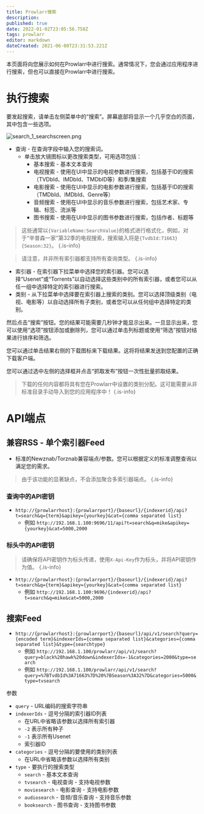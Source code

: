 ```yaml
---
title: Prowlarr搜索
description: 
published: true
date: 2022-01-02T23:05:56.758Z
tags: prowlarr
editor: markdown
dateCreated: 2021-06-08T23:31:53.221Z
---
```


本页面将向您展示如何在Prowlarr中进行搜索。通常情况下，您会通过应用程序进行搜索，但也可以直接在Prowlarr中进行搜索。

# 执行搜索

要发起搜索，请单击左侧菜单中的“搜索”。屏幕底部将显示一个几乎空白的页面，其中包含一些选项。

![search_1_searchscreen.png](/assets/prowlarr/search_1_searchscreen.png)

- 查询 - 在查询字段中输入您的搜索词。
  - 单击放大镜图标以更改搜索类型，可用选项包括：
    - 基本搜索 - 基本文本查询
    - 电视搜索 - 使用在UI中显示的电视参数进行搜索，包括基于ID的搜索（TVDbId、IMDbId、TMDbID等）和季/集搜索
    - 电影搜索 - 使用在UI中显示的电影参数进行搜索，包括基于ID的搜索（TMDbId、IMDbId、Genre等）
    - 音频搜索 - 使用在UI中显示的音乐参数进行搜索，包括艺术家、专辑、标签、流派等
    - 图书搜索 - 使用在UI中显示的图书参数进行搜索，包括作者、标题等

> 这些通常以`{VariableName:SearchValue}`的格式进行格式化，例如，对于“辛普森一家”第32季的电视搜索，搜索输入将是`{TvdbId:71663} {Season:32}`。
{.is-info}

> 请注意，并非所有索引器都支持所有查询类型。
{.is-info}

- 索引器 - 在索引器下拉菜单中选择您的索引器。您可以选择“Usenet”或“Torrents”以自动选择这些类别中的所有索引器，或者您可以从任一组中选择特定的索引器进行搜索。
- 类别 - 从下拉菜单中选择要在索引器上搜索的类别。您可以选择顶级类别（电视、电影等）以自动选择所有子类别，或者您可以从任何组中选择特定的类别。

然后点击“搜索”按钮。您的结果可能需要几秒钟才能显示出来。一旦显示出来，您可以使用“选项”按钮添加或删除列，您可以通过单击列标题或使用“筛选”按钮对结果进行排序和筛选。

您可以通过单击结果右侧的下载图标来下载结果。这将将结果发送到您配置的正确下载客户端。

您可以通过选中左侧的选择框并点击“抓取发布”按钮一次性批量抓取结果。

> 下载的任何内容都将具有您在Prowlarr中设置的类别分配。这可能需要从非标准目录手动导入到您的应用程序中！
{.is-info}

# API端点

## 兼容RSS - 单个索引器Feed

- 标准的Newznab/Torznab兼容端点/参数。您可以根据定义的标准调整查询以满足您的需求。

> 由于该功能的显著缺点，不会添加聚合多索引器端点。
{.is-info}

### 查询中的API密钥

- `http://{prowlarrhost}:{prowlarrport}/{baseurl}/{indexerid}/api?t=search&q={term}&apikey={yourkey}&cat={comma separated list}`
  - 例如 `http://192.168.1.100:9696/11/api?t=search&q=mike&apikey={yourkey}&cat=5000,2000`

### 标头中的API密钥

> 请确保将API密钥作为标头传递，使用`X-Api-Key`作为标头，并将API密钥作为值。
{.is-info}

- `http://{prowlarrhost}:{prowlarrport}/{baseurl}/{indexerid}/api?t=search&q={term}&apikey={yourkey}&cat={comma separated list}`
  - 例如 `http://192.168.1.100:9696/{indexerid}/api?t=search&q=mike&cat=5000,2000`

## 搜索Feed

- `http://{prowlarrhost}:{prowlarrport}/{baseurl}/api/v1/search?query={encoded term}&indexerIds={comma separated list}&categories={comma separated list}&type={searchtype}`
  - 例如 `http://192.168.1.100/prowlarr/api/v1/search?query=black%20hawk%20down&indexerIds=-1&categories=2000&type=search`
  - 例如 `http://192.168.1.100/prowlarr/api/v1/search?query=%7BTvdbId%3A71663%7D%20%7BSeason%3A32%7D&categories=5000&type=tvsearch`

参数

- `query` - URL编码的搜索字符串
- `indexerIds` - 逗号分隔的索引器ID列表
  - 在URL中省略该参数以选择所有索引器
  - `-2` 表示所有种子
  - `-1` 表示所有Usenet
  - 索引器ID
- `categories` - 逗号分隔的要使用的类别列表
  - 在URL中省略该参数以选择所有类别
- `type` - 要执行的搜索类型
  - `search` - 基本文本查询
  - `tvsearch` - 电视查询 - 支持电视参数
  - `moviesearch` - 电影查询 - 支持电影参数
  - `audiosearch` - 音频/音乐查询 - 支持音乐参数
  - `booksearch` - 图书查询 - 支持图书参数